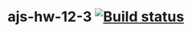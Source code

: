 # ajs-hw-12-3 [![Build status](https://ci.appveyor.com/api/projects/status/d7h0jmf0urnpaepg?svg=true)](https://ci.appveyor.com/project/vasllly/ajs-hw-12-3)
